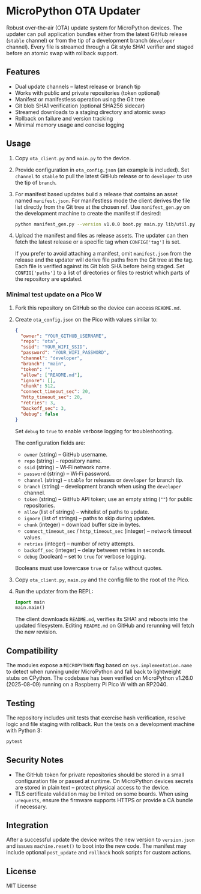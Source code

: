 # MicroPython OTA Updater

Robust over‑the‑air (OTA) update system for MicroPython devices.  The updater
can pull application bundles either from the latest GitHub release
(``stable`` channel) or from the tip of a development branch (``developer``
channel).  Every file is streamed through a Git style SHA1 verifier and
staged before an atomic swap with rollback support.

## Features

* Dual update channels – latest release or branch tip
* Works with public and private repositories (token optional)
* Manifest or manifestless operation using the Git tree
* Git blob SHA1 verification (optional SHA256 sidecar)
* Streamed downloads to a staging directory and atomic swap
* Rollback on failure and version tracking
* Minimal memory usage and concise logging

## Usage

1. Copy `ota_client.py` and `main.py` to the device.
2. Provide configuration in `ota_config.json` (an example is included).
   Set ``channel`` to ``stable`` to pull the latest GitHub release or to
   ``developer`` to use the tip of ``branch``.
3. For manifest based updates build a release that contains an asset named
   `manifest.json`.  For manifestless mode the client derives the file list
   directly from the Git tree at the chosen ref.  Use `manifest_gen.py` on
   the development machine to create the manifest if desired:

   ```bash
   python manifest_gen.py --version v1.0.0 boot.py main.py lib/util.py
   ```

4. Upload the manifest and files as release assets.  The updater can then
   fetch the latest release or a specific tag when `CONFIG['tag']` is set.

   If you prefer to avoid attaching a manifest, omit `manifest.json` from
   the release and the updater will derive file paths from the Git tree at
   the tag.  Each file is verified against its Git blob SHA before being
   staged.  Set `CONFIG['paths']` to a list of directories or files to
   restrict which parts of the repository are updated.

### Minimal test update on a Pico W

1. Fork this repository on GitHub so the device can access `README.md`.
2. Create `ota_config.json` on the Pico with values similar to:

   ```json
   {
     "owner": "YOUR_GITHUB_USERNAME",
     "repo": "ota",
     "ssid": "YOUR_WIFI_SSID",
     "password": "YOUR_WIFI_PASSWORD",
     "channel": "developer",
     "branch": "main",
     "token": "",
     "allow": ["README.md"],
     "ignore": [],
     "chunk": 512,
     "connect_timeout_sec": 20,
     "http_timeout_sec": 20,
     "retries": 3,
     "backoff_sec": 3,
     "debug": false
   }
   ```

   Set `debug` to `true` to enable verbose logging for troubleshooting.

   The configuration fields are:

   - `owner` (string) – GitHub username.
   - `repo` (string) – repository name.
   - `ssid` (string) – Wi‑Fi network name.
   - `password` (string) – Wi‑Fi password.
   - `channel` (string) – `stable` for releases or `developer` for branch tip.
   - `branch` (string) – development branch when using the `developer` channel.
   - `token` (string) – GitHub API token; use an empty string (`""`) for public repositories.
   - `allow` (list of strings) – whitelist of paths to update.
   - `ignore` (list of strings) – paths to skip during updates.
   - `chunk` (integer) – download buffer size in bytes.
   - `connect_timeout_sec` / `http_timeout_sec` (integer) – network timeout values.
   - `retries` (integer) – number of retry attempts.
   - `backoff_sec` (integer) – delay between retries in seconds.
   - `debug` (boolean) – set to `true` for verbose logging.

   Booleans must use lowercase `true` or `false` without quotes.

3. Copy `ota_client.py`, `main.py` and the config file to the root of the Pico.
4. Run the updater from the REPL:

   ```python
   import main
   main.main()
   ```

   The client downloads `README.md`, verifies its SHA1 and reboots into the
   updated filesystem.  Editing `README.md` on GitHub and rerunning will fetch
   the new revision.

## Compatibility

The modules expose a ``MICROPYTHON`` flag based on ``sys.implementation.name``
to detect when running under MicroPython and fall back to lightweight stubs on
CPython.  The codebase has been verified on MicroPython v1.26.0 (2025-08-09)
running on a Raspberry Pi Pico W with an RP2040.

## Testing

The repository includes unit tests that exercise hash verification,
resolve logic and file staging with rollback.  Run the tests on a
development machine with Python 3:

```bash
pytest
```

## Security Notes

* The GitHub token for private repositories should be stored in a small
  configuration file or passed at runtime.  On MicroPython devices
  secrets are stored in plain text – protect physical access to the device.
* TLS certificate validation may be limited on some boards.  When using
  `urequests`, ensure the firmware supports HTTPS or provide a CA bundle
  if necessary.

## Integration

After a successful update the device writes the new version to
`version.json` and issues `machine.reset()` to boot into the new code.
The manifest may include optional `post_update` and `rollback` hook
scripts for custom actions.

## License

MIT License
